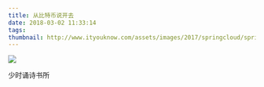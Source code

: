 ```yaml
---
title: 从比特币说开去
date: 2018-03-02 11:33:14
tags:
thumbnail: http://www.ityouknow.com/assets/images/2017/springcloud/springcloud-question.png
---
```


![](http://www.ityouknow.com/assets/images/2017/springcloud/springcloud-question.png)

少时诵诗书所